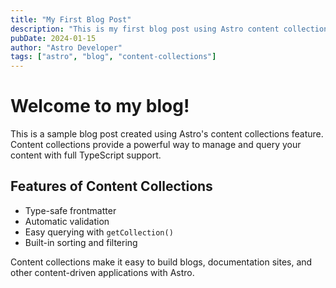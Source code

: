 ```yaml
---
title: "My First Blog Post"
description: "This is my first blog post using Astro content collections"
pubDate: 2024-01-15
author: "Astro Developer"
tags: ["astro", "blog", "content-collections"]
---
```


# Welcome to my blog!

This is a sample blog post created using Astro's content collections feature. Content collections provide a powerful way to manage and query your content with full TypeScript support.

## Features of Content Collections

- Type-safe frontmatter
- Automatic validation
- Easy querying with `getCollection()`
- Built-in sorting and filtering

Content collections make it easy to build blogs, documentation sites, and other content-driven applications with Astro.
